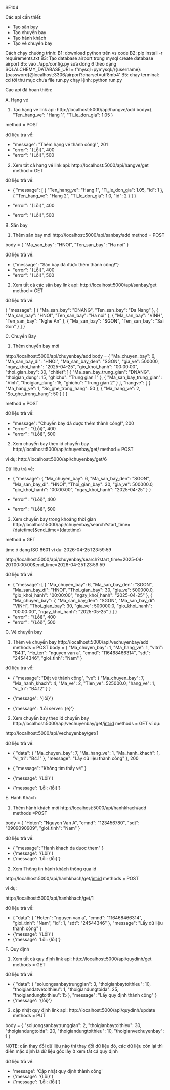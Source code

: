 SE104

Các api cần thiết:
- Tạo sân bay
- Tạo chuyến bay
- Tạo hành khách
- Tạo vé chuyến bay


Cách chạy chương trình:
B1: download python trên vs code
B2: pip install -r requirements.txt
B3: Tạo database airport trong mysql
    create database airport
B5: vào ./app/config.py sửa dòng 6 theo dạng
    SQLALCHEMY_DATABASE_URI = f'mysql+pymysql://{username}:{password}@localhost:3306/airport?charset=utf8mb4'
B5: chạy terminal: cd tới thư mục chưa file run.py
    chạy lệnh: python run.py

Các api đã hoàn thiện:


A. Hạng vé

1. Tạo hạng vé
link api: http://localhost:5000/api/hangve/add 
body={
        "Ten_hang_ve": "Hang 1",
        "Ti_le_don_gia": 1.05
    }

method = POST

dữ liệu trả về:
- "message": "Thêm hạng vé thành công!", 201
- "error": "{Lỗi}", 400
- "error": "{Lỗi}", 500



2. Xem tất cả hạng vé
link api: http://localhost:5000/api/hangve/get
method = GET

dữ liệu trả về:
- {
    "message": [
        {
            "Ten_hang_ve": "Hang 1",
            "Ti_le_don_gia": 1.05,
            "id": 1
        },
        {
            "Ten_hang_ve": "Hang 2",
            "Ti_le_don_gia": 1.0,
            "id": 2
        }
    ]
}

- "error": "{Lỗi}", 400
- "error": "{Lỗi}", 500


B. Sân bay


1. Thêm sân bay mới
http://localhost:5000/api/sanbay/add
method = POST
 
body = {
        "Ma_san_bay": "HNOI",
        "Ten_san_bay": "Ha noi"
    }

dữ liệu trả về:

- {"message": "Sân bay đã được thêm thành công!"}
- "error": "{Lỗi}", 400
- "error": "{Lỗi}", 500


2. Xem tất cả các sân bay
link api: http://localhost:5000/api/sanbay/get
method = GET

dữ liệu trả về:

{
    "message": [
        {
            "Ma_san_bay": "DNANG",
            "Ten_san_bay": "Da Nang"
        },
        {
            "Ma_san_bay": "HNOI",
            "Ten_san_bay": "Ha noi"
        },
        {
            "Ma_san_bay": "VINH",
            "Ten_san_bay": "Nghe An"
        },
        {
            "Ma_san_bay": "SGON",
            "Ten_san_bay": "Sai Gon"
        }
    ]
}



C. Chuyến Bay


1. Thêm chuyến bay mới

http://localhost:5000/api/chuyenbay/add
body = {
    "Ma_chuyen_bay": 6,
    "Ma_san_bay_di": "HNOI",
    "Ma_san_bay_den": "SGON",
    "gia_ve": 500000,
    "ngay_khoi_hanh": "2025-04-25",
    "gio_khoi_hanh": "00:00:00",
    "thoi_gian_bay": 30,
    "chitiet":[
        {
            "Ma_san_bay_trung_gian": "DNANG",
            "thoigian_dung": 15,
            "ghichu": "Trung gian 1"
        },
        {
            "Ma_san_bay_trung_gian": "Vinh",
            "thoigian_dung": 15,
            "ghichu": "Trung gian 2"
        }
    ],
    "hangve": [
        {
            "Ma_hang_ve": 1,
            "So_ghe_trong_hang": 50
        },
        {
            "Ma_hang_ve": 2,
            "So_ghe_trong_hang": 50
        }
    ]
}    

method = POST
  
dữ liệu trả về:
- "message": "Chuyến bay đã được thêm thành công!", 200
- "error" : "{Lỗi}", 400
- "error" : "{Lỗi}", 500


2. Xem chuyến bay theo id chuyến bay
http://localhost:5000/api/chuyenbay/get/<id>
method = POST

ví dụ:
http://localhost:5000/api/chuyenbay/get/6

Dữ liệu trả về:
- {
    "message": {
        "Ma_chuyen_bay": 6,
        "Ma_san_bay_den": "SGON",
        "Ma_san_bay_di": "HNOI",
        "Thoi_gian_bay": 30,
        "gia_ve": 500000.0,
        "gio_khoi_hanh": "00:00:00",
        "ngay_khoi_hanh": "2025-04-25"
    }
}


- "error" : "{Lỗi}", 400
- "error" : "{Lỗi}", 500


3. Xem chuyến bay trong khoảng thời gian 
http://localhost:5000/api/chuyenbay/search?start_time={datetime}&end_time={datetime}

method = GET

time ở dạng ISO 8601 
ví dụ: 2026-04-25T23:59:59

http://localhost:5000/api/chuyenbay/search?start_time=2025-04-20T00:00:00&end_time=2026-04-25T23:59:59

dữ liệu trả về:
- {
    "message": [
        {
            "Ma_chuyen_bay": 6,
            "Ma_san_bay_den": "SGON",
            "Ma_san_bay_di": "HNOI",
            "Thoi_gian_bay": 30,
            "gia_ve": 500000.0,
            "gio_khoi_hanh": "00:00:00",
            "ngay_khoi_hanh": "2025-04-25"
        },
        {
            "Ma_chuyen_bay": 7,
            "Ma_san_bay_den": "SGON",
            "Ma_san_bay_di": "VINH",
            "Thoi_gian_bay": 30,
            "gia_ve": 500000.0,
            "gio_khoi_hanh": "00:00:00",
            "ngay_khoi_hanh": "2025-05-25"
        }
    ]
}
- "error" : "{Lỗi}", 400
- "error" : "{Lỗi}", 500



C. Vé chuyến bay

1. Thêm vé chuyến bay 
http://localhost:5000/api/vechuyenbay/add
methods = POST
body = {
        "Ma_chuyen_bay": 1,
        "Ma_hang_ve": 1,
        "vitri": "B4.1",
        "Ho_ten": "nguyen van a",
        "cmnd": "116468466314",
        "sdt": "24544346",
        "gioi_tinh": "Nam"
    }
 

dữ liệu trả về:

- {
    "message": "Đặt vé thành công",
    "ve": {
        "Ma_chuyen_bay": 7,
        "Ma_hanh_khach": 4,
        "Ma_ve": 2,
        "Tien_ve": 525000.0,
        "hang_ve": 1,
        "vi_tri": "B4.12"
    }
}

- {'message' : '{lỗi}'}
- {'message' : 'Lỗi server: {e}'}


2. Xem chuyến bay theo id chuyến bay
http://localhost:5000/api/vechuyenbay/get/<int:id>
methods = GET
ví dụ:

http://localhost:5000/api/vechuyenbay/get/1

dữ liệu trả về:
- {
    "data": {
        "Ma_chuyen_bay": 7,
        "Ma_hang_ve": 1,
        "Ma_hanh_khach": 1,
        "vi_tri": "B4.1"
    },
    "message": "Lấy dữ liệu thành công"
}, 200

- {
    "message": "Không tìm thấy vé"
}

- {'message': '{Lỗi}'}
- {'message': 'Lỗi: {lỗi}'}



E. Hành Khách

1. Thêm hành khách mới
http://localhost:5000/api/hanhkhach/add
methods =POST

body = {
        "Hoten": "Nguyen Van A",
        "cmnd": "123456780",
        "sdt": "0909090909",
        "gioi_tinh": "Nam"
    }

dữ liệu trả về: 
- {
    "message": "Hanh khach da duoc them"
}
- {'message': '{Lỗi}'}
- {'message': 'Lỗi: {lỗi}'}


2. Xem Thông tin hành khách thông qua id

http://localhost:5000/api/hanhkhach/get/<int:id>
methods = POST

ví dụ:

http://localhost:5000/api/hanhkhach/get/1
 
dữ liệu trả về:
- {
    "data": {
        "Hoten": "nguyen van a",
        "cmnd": "116468466314",
        "gioi_tinh": "Nam",
        "id": 1,
        "sdt": "24544346"
    },
    "message": "Lấy dữ liệu thành công"
}
- {'message': '{Lỗi}'}
- {'message': 'Lỗi: {lỗi}'}

F. Quy định

1. Xem tất cả quy định
link api: http://localhost:5000/api/quydinh/get
methods = GET

dữ liệu trả về:
- {
    "data": {
        "soluongsanbaytrunggian": 3,
        "thoigianbaytoithieu": 10,
        "thoigiandatvetoithieu": 1,
        "thoigiandungtoida": 25,
        "thoigiandungtoithieu": 15
    },
    "message": "Lấy quy định thành công"
}
- {'message': '{lỗi}'}

2. cập nhật quy định
link api: http://localhost:5000/api/quydinh/update
methods = PUT

body = {
        "soluongsanbaytrunggian": 2,
        "thoigianbaytoithieu": 30,
        "thoigiandungtoida": 20,
        "thoigiandungtoithieu": 10,
        "thoigianvechuyenbay": 1
}

NOTE: cần thay đổi dữ liệu nào thì thay đổi dữ liệu đó, các dữ liệu còn lại thì điền mặc định là dữ liệu gốc lấy ở xem tất cả quy định

dữ liệu trả về:
- 'message': 'Cập nhật quy định thành công'
- {'message': '{Lỗi}'}
- {'message': 'Lỗi: {lỗi}'}
